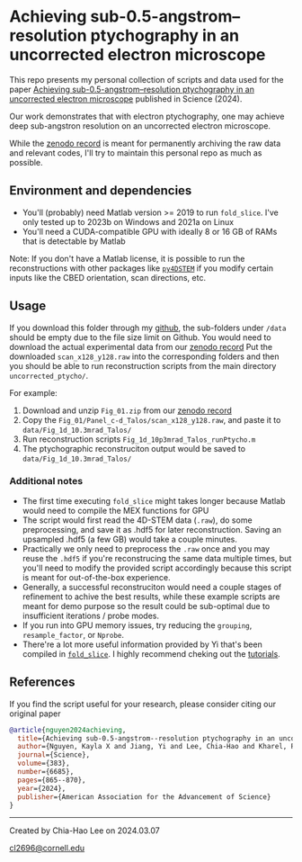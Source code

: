 # Achieving sub-0.5-angstrom–resolution ptychography in an uncorrected electron microscope

This repo presents my personal collection of scripts and data used for the paper [Achieving sub-0.5-angstrom–resolution ptychography in an uncorrected electron microscope](https://www.science.org/doi/10.1126/science.adl2029) published in Science (2024).

Our work demonstrates that with electron ptychography, one may achieve deep sub-angstron resolution on an uncorrected electron microscope.

While the [zenodo record](https://zenodo.org/doi/10.5281/zenodo.7964153) is meant for permanently archiving the raw data and relevant codes, I'll try to maintain this personal repo as much as possible.

## Environment and dependencies

- You'll (probably) need Matlab version >= 2019 to run `fold_slice`. I've only tested up to 2023b on Windows and 2021a on Linux
- You'll need a CUDA-compatible GPU with ideally 8 or 16 GB of RAMs that is detectable by Matlab

Note: If you don't have a Matlab license, it is possible to run the reconstructions with other packages like [`py4DSTEM`](https://github.com/py4dstem/py4DSTEM) if you modify certain inputs like the CBED orientation, scan directions, etc.

## Usage

If you download this folder through my [github](https://github.com/chiahao3), the sub-folders under `/data` should be empty due to the file size limit on Github.
You would need to download the actual experimental data from our [zenodo record](https://zenodo.org/doi/10.5281/zenodo.7964153) 
Put the downloaded `scan_x128_y128.raw` into the corresponding folders and then you should be able to run reconstruction scripts from the main directory `uncorrected_ptycho/`.

For example:
1. Download and unzip `Fig_01.zip` from our [zenodo record](https://zenodo.org/doi/10.5281/zenodo.7964153) 
2. Copy the `Fig_01/Panel_c-d_Talos/scan_x128_y128.raw`, and paste it to `data/Fig_1d_10.3mrad_Talos/`
3. Run reconstruction scripts `Fig_1d_10p3mrad_Talos_runPtycho.m`
4. The ptychographic reconstruciton output would be saved to `data/Fig_1d_10.3mrad_Talos/`

### Additional notes

- The first time executing `fold_slice` might takes longer because Matlab would need to compile the MEX functions for GPU
- The script would first read the 4D-STEM data (`.raw`), do some preprocessing, and save it as .hdf5 for later reconstruction. Saving an upsampled .hdf5 (a few GB) would take a couple minutes.
- Practically we only need to preprocess the `.raw` once and you may reuse the `.hdf5` if you're reconstrucing the same data multiple times, but you'll need to modify the provided script accordingly because this script is meant for out-of-the-box experience.
- Generally, a successful reconstruciton would need a couple stages of refinement to achive the best results, while these example scripts are meant for demo purpose so the result could be sub-optimal due to insufficient iterations / probe modes.
- If you run into GPU memory issues, try reducing the `grouping`, `resample_factor`, or `Nprobe`.
- There're a lot more useful information provided by Yi that's been compiled in [`fold_slice`](https://github.com/yijiang1/fold_slice). I highly recommend cheking out the [tutorials](https://anl.app.box.com/s/f7lk410lf62rnia70fztd5l7n567btyv).


## References

If you find the script useful for your research, please consider citing our original paper
```bib
@article{nguyen2024achieving,
  title={Achieving sub-0.5-angstrom--resolution ptychography in an uncorrected electron microscope},
  author={Nguyen, Kayla X and Jiang, Yi and Lee, Chia-Hao and Kharel, Priti and Zhang, Yue and van der Zande, Arend M and Huang, Pinshane Y},
  journal={Science},
  volume={383},
  number={6685},
  pages={865--870},
  year={2024},
  publisher={American Association for the Advancement of Science}
}
```

-------------------
Created by Chia-Hao Lee on 2024.03.07

cl2696@cornell.edu
